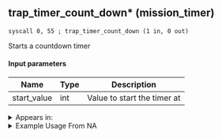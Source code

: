 ## trap_timer_count_down* (mission_timer)

`syscall 0, 55 ; trap_timer_count_down (1 in, 0 out)`

Starts a countdown timer

#### Input parameters
| Name | Type | Description
|------|------|------------
| start_value   | int   | Value to start the timer at




<details>
	<summary>Appears in:</summary>

</details>

<details>
	<summary>Example Usage From NA</summary>
```

```
</details>

